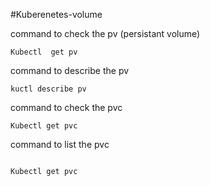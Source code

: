 
#Kuberenetes-volume

command to check the pv (persistant volume)

```
Kubectl  get pv
```
command to describe the pv

```
kuctl describe pv
```
command to check the pvc

```
Kubectl get pvc
```

command to list the pvc
```

Kubectl get pvc

